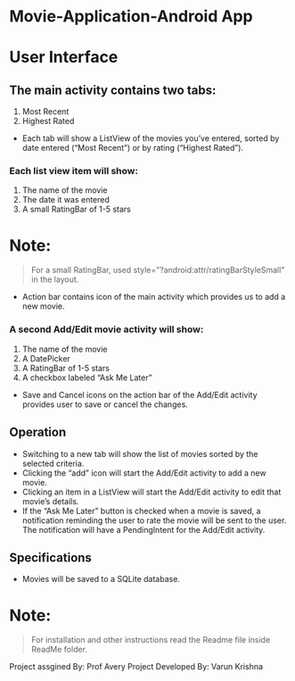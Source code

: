 # Movie-Application-Android App


# User Interface
## The main activity contains two tabs:
1. Most Recent
2. Highest Rated
* Each tab will show a ListView of the movies you’ve entered, sorted by date entered (“Most Recent”) or by rating (“Highest Rated”).
### Each list view item will show:
1. The name of the movie
2. The date it was entered
3. A small RatingBar of 1-5 stars
# Note: 
> For a small RatingBar, used style="?android:attr/ratingBarStyleSmall" in the layout.
* Action bar contains icon of the main activity which provides us to add a new movie.

### A second Add/Edit movie activity will show:
1. The name of the movie
2. A DatePicker
3. A RatingBar of 1-5 stars
4. A checkbox labeled “Ask Me Later”

* Save and Cancel icons on the action bar of the Add/Edit activity provides user to save or cancel the changes.

## Operation
* Switching to a new tab will show the list of movies sorted by the selected criteria.
* Clicking the “add” icon will start the Add/Edit activity to add a new movie.
* Clicking an item in a ListView will start the Add/Edit activity to edit that movie’s details.
* If the “Ask Me Later” button is checked when a movie is saved, a notification reminding the user to rate the movie will be sent to the user. The notification will have a PendingIntent for the Add/Edit activity.

## Specifications
* Movies will be saved to a SQLite database. 
# Note: 
> For installation and other instructions read the Readme file inside ReadMe folder. 


Project assgined By: Prof Avery
Project Developed By: Varun Krishna
